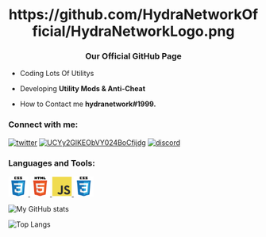 <h1 align="center"> https://github.com/HydraNetworkOfficial/HydraNetworkLogo.png </h1>
<h3 align="center">Our Official GitHub Page</h3>

- Coding Lots Of Utilitys

- Developing **Utility Mods & Anti-Cheat**

- How to Contact me **hydranetwork#1999.**

<h3 align="left">Connect with me:</h3>
<p align="left">
<a href="https://twitter.com/_HydraOnTopp_" target="blank"><img align="center" src="https://cdn.jsdelivr.net/npm/simple-icons@3.0.1/icons/twitter.svg" alt="twitter" height="30" width="40" /></a>
<a href="https://www.youtube.com/channel/HydraOnTopp" target="blank"><img align="center" src="https://cdn.jsdelivr.net/npm/simple-icons@3.0.1/icons/youtube.svg" alt="UCYy2GlKEObVY024BoCfijdg" height="30" width="40" /></a>
<a href="https://discord.gg/hydranetwork#1999" target="blank"><img align="center" src="https://cdn.jsdelivr.net/npm/simple-icons@3.0.1/icons/discord.svg" alt="discord" height="30" width="40" /></a>
</p>

<h3 align="left">Languages and Tools:</h3>
<a href="https://www.w3schools.com/css/" target="_blank"> <img src="https://raw.githubusercontent.com/devicons/devicon/master/icons/css3/css3-original-wordmark.svg" alt="css3" width="40" height="40"/> </a> <a href="https://www.w3.org/html/" target="_blank"> <img src="https://raw.githubusercontent.com/devicons/devicon/master/icons/html5/html5-original-wordmark.svg" alt="html5" width="40" height="40"/> </a> <a href="https://developer.mozilla.org/en-US/docs/Web/JavaScript" target="_blank"> <img src="https://raw.githubusercontent.com/devicons/devicon/master/icons/javascript/javascript-original.svg" alt="javascript" width="40" height="40"/> </a>
<a href="https://www.w3schools.com/css/" target="_blank"> <img src="https://raw.githubusercontent.com/devicons/devicon/master/icons/css3/css3-original-wordmark.svg" alt="css3" width="40" height="40"/> </a>


![My GitHub stats](https://github-readme-stats.vercel.app/api?username=HydraNetworkOfficial&show_icons=true&theme=radical)

![Top Langs](https://github-readme-stats.vercel.app/api/top-langs/?username=HydraNetworkOfficial&layout=compact)

